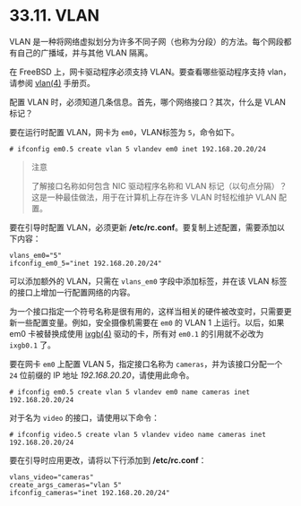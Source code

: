 # 33.11. VLAN

VLAN 是一种将网络虚拟划分为许多不同子网（也称为分段）的方法。每个网段都有自己的广播域，并与其他 VLAN 隔离。

在 FreeBSD 上，网卡驱动程序必须支持 VLAN。要查看哪些驱动程序支持 vlan，请参阅 [vlan(4)](https://www.freebsd.org/cgi/man.cgi?query=vlan&sektion=4&format=html) 手册页。

配置 VLAN 时，必须知道几条信息。首先，哪个网络接口？其次，什么是 VLAN 标记？

要在运行时配置 VLAN，网卡为 `em0`，VLAN标签为 `5`，命令如下。

```
# ifconfig em0.5 create vlan 5 vlandev em0 inet 192.168.20.20/24
```

>注意
>
>了解接口名称如何包含 NIC 驱动程序名称和 VLAN 标记（以句点分隔）？这是一种最佳做法，用于在计算机上存在许多 VLAN 时轻松维护 VLAN 配置。

要在引导时配置 VLAN，必须更新 **/etc/rc.conf**。要复制上述配置，需要添加以下内容：

```
vlans_em0="5"
ifconfig_em0_5="inet 192.168.20.20/24"
```

可以添加额外的 VLAN，只需在 `vlans_em0` 字段中添加标签，并在该 VLAN 标签的接口上增加一行配置网络的内容。

为一个接口指定一个符号名称是很有用的，这样当相关的硬件被改变时，只需要更新一些配置变量。例如，安全摄像机需要在 `em0` 的 VLAN 1 上运行。以后，如果 em0 卡被替换成使用 [ixgb(4)](https://www.freebsd.org/cgi/man.cgi?query=ixgb&sektion=4&format=html) 驱动的卡，所有对 `em0.1` 的引用就不必改为 `ixgb0.1` 了。

要在网卡 `em0` 上配置 VLAN 5，指定接口名称为 `cameras`，并为该接口分配一个 `24` 位前缀的 IP 地址 *192.168.20.20*，请使用此命令。

```
# ifconfig em0.5 create vlan 5 vlandev em0 name cameras inet 192.168.20.20/24
```

对于名为 `video` 的接口，请使用以下命令：

```
# ifconfig video.5 create vlan 5 vlandev video name cameras inet 192.168.20.20/24
```

要在引导时应用更改，请将以下行添加到 **/etc/rc.conf**：

```
vlans_video="cameras"
create_args_cameras="vlan 5"
ifconfig_cameras="inet 192.168.20.20/24"
```
